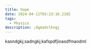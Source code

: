 ```yaml
---
title: hope
date: 2024-04-11T03:23:16.210Z
tags:
  - Physics
description: ;dgmadslkngj
---
```

k﻿asndgkj;sadngkj;kafspdfjioasdfmaodml
